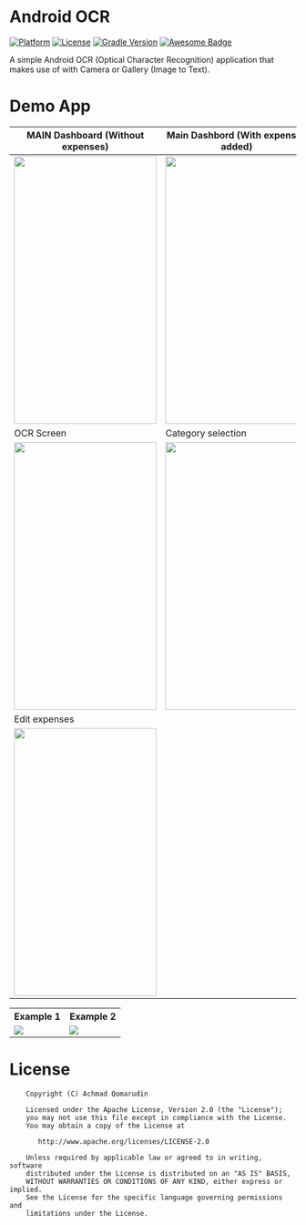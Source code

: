 # Android OCR

[![Platform](https://img.shields.io/badge/platform-Android-yellow.svg)](https://www.android.com)
[![License](https://img.shields.io/badge/license-Apache%202-4EB1BA.svg?style=flat-square)](https://www.apache.org/licenses/LICENSE-2.0.html)
[![Gradle Version](https://img.shields.io/badge/gradle-4.0-green.svg)](https://docs.gradle.org/current/release-notes)
[![Awesome Badge](https://cdn.rawgit.com/sindresorhus/awesome/d7305f38d29fed78fa85652e3a63e154dd8e8829/media/badge.svg)](https://java-lang.github.io/awesome-java)

A simple Android OCR (Optical Character Recognition) application that makes use of with Camera or Gallery (Image to Text).

# Demo App

<p align="center">

| MAIN Dashboard (Without expenses) | Main Dashbord (With expenses added) |
| ------------- | ------------- |
| <img src="https://github.com/purvagevaria/AndroidOCR/assets/147112956/f4895e1a-e04f-4ca2-bf6f-abb61b1fa1b5" width="250" height="470">  |  <img src="https://github.com/purvagevaria/AndroidOCR/assets/147112956/9e124ab9-d04c-4f16-95e4-55a09be584a7" width="250" height="470"> |
| OCR Screen | Category selection|
| <img src="https://github.com/purvagevaria/AndroidOCR/assets/147112956/c5569963-d297-4040-bfb4-0a4f0d90c0d7" width="250" height="470"> |  <img src="https://github.com/purvagevaria/AndroidOCR/assets/147112956/795454ad-8065-4065-9b67-39025f55934e" width="250" height="470"> | 
| Edit expenses |
| <img src="https://github.com/purvagevaria/AndroidOCR/assets/147112956/f0c5d469-0b19-433a-a928-f9d21fb3cda3" width="250" height="470"> | 
  </a>
</p>

<table style="width:100%">
  <tr>
    <th>Example 1</th>
    <th>Example 2</th>
  </tr>
  <tr>
    <td><img src="screenshots/1.gif"/></td>
    <td><img src="screenshots/2.gif"/></td>
  </tr>
</table>

# License

```
    Copyright (C) Achmad Qomarudin

    Licensed under the Apache License, Version 2.0 (the "License");
    you may not use this file except in compliance with the License.
    You may obtain a copy of the License at

       http://www.apache.org/licenses/LICENSE-2.0

    Unless required by applicable law or agreed to in writing, software
    distributed under the License is distributed on an "AS IS" BASIS,
    WITHOUT WARRANTIES OR CONDITIONS OF ANY KIND, either express or implied.
    See the License for the specific language governing permissions and
    limitations under the License.
```
